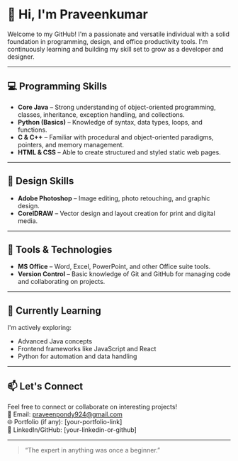 # 👋 Hi, I'm Praveenkumar

Welcome to my GitHub! I'm a passionate and versatile individual with a solid foundation in programming, design, and office productivity tools. I'm continuously learning and building my skill set to grow as a developer and designer.

---

## 💻 Programming Skills

- **Core Java** – Strong understanding of object-oriented programming, classes, inheritance, exception handling, and collections.
- **Python (Basics)** – Knowledge of syntax, data types, loops, and functions.
- **C & C++** – Familiar with procedural and object-oriented paradigms, pointers, and memory management.
- **HTML & CSS** – Able to create structured and styled static web pages.

---

## 🎨 Design Skills

- **Adobe Photoshop** – Image editing, photo retouching, and graphic design.
- **CorelDRAW** – Vector design and layout creation for print and digital media.

---

## 🧰 Tools & Technologies

- **MS Office** – Word, Excel, PowerPoint, and other Office suite tools.
- **Version Control** – Basic knowledge of Git and GitHub for managing code and collaborating on projects.

---

## 🌱 Currently Learning

I'm actively exploring:
- Advanced Java concepts
- Frontend frameworks like JavaScript and React
- Python for automation and data handling

---

## 📫 Let's Connect

Feel free to connect or collaborate on interesting projects!  
📧 Email: praveenpondy924@gmail.com  
🌐 Portfolio (if any): [your-portfolio-link]  
🔗 LinkedIn/GitHub: [your-linkedin-or-github]

---

> “The expert in anything was once a beginner.”

